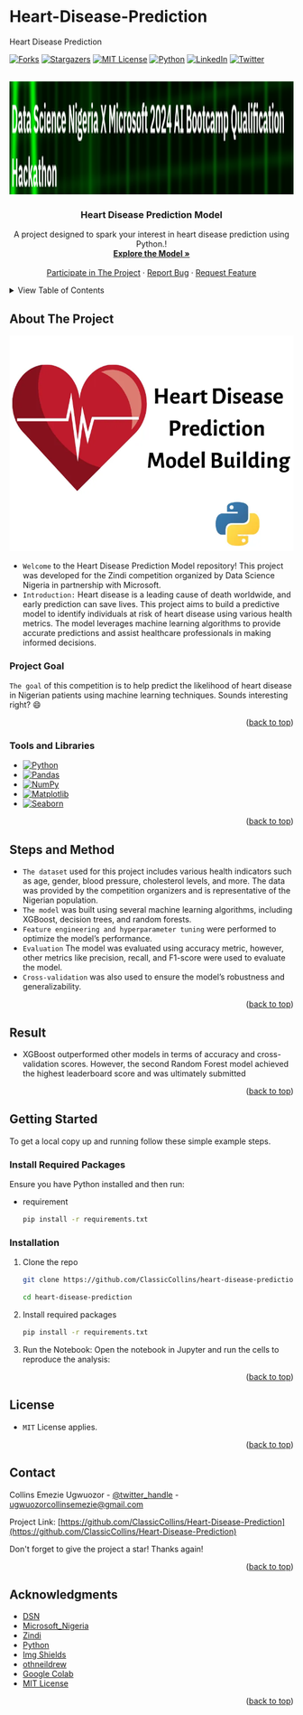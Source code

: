 # Heart-Disease-Prediction
Heart Disease Prediction
<!-- Improved compatibility of back to top link: See: https://github.com/ClassicCollins/heart-disease-prediction/back2top -->
<a id="readme-top"></a>
<!--
*** Thanks for checking out heart-disease-prediction project. 
*** Thanks for checking out my project!
-->



<!-- PROJECT SHIELDS -->
<!--
*** I'm using markdown "reference style" links for readability.
*** Reference links are enclosed in brackets [ ] instead of parentheses ( ).
*** See the bottom of this document for the declaration of the reference variables
*** for stars-url, forks-url, etc.
*** https://www.markdownguide.org/basic-syntax/#reference-style-links 
-->
[![Forks][forks-shield]][forks-url]
[![Stargazers][stars-shield]][stars-url]
[![MIT License][license-shield]][license-url]
[![Python][Python-logo]][Python-url]
[![LinkedIn][linkedin-shield]][linkedin-url]
[![Twitter][twitter-shield]][twitter-url]

<!-- PROJECT LOGO -->
<br />
<div align="center">
  <a href="https://github.com/ClassicCollins/heart-disease-prediction/blob/classic/image/logo.png">
    <img src="image/logo.png" alt="Logo" width="600" height="200">
  </a>

<h3 align="center">Heart Disease Prediction Model</h3>

  <p align="center">
    A project designed to spark your interest in heart disease prediction using Python.!
    <br />
    <a href="https://github.com/ClassicCollins/heart-disease-prediction"><strong>Explore the Model »</strong></a>
    <br />
    <br />
    <a href="https://zindi.africa/competitions/microsoft-x-data-science-nigeria-2024-ai-bootcamp-qualification-hackathon">Participate in The Project</a>
    ·
    <a href="https://github.com/ClassicCollins/heart-disease-prediction/blob/classic/.github/ISSUE_TEMPLATE/bug-report---.md">Report Bug</a>
    ·
    <a href="https://github.com/ClassicCollins/heart-disease-prediction/blob/classic/.github/ISSUE_TEMPLATE/feature-request-form---.md">Request Feature</a>
  </p>
</div>


<!-- TABLE OF CONTENTS -->
<details>
  <summary>View Table of Contents</summary>
  <ol>
    <li>
      <a href="#about-the-project">About The Project</a>
      <ul>
        <li><a href="#project-Goal">Project Goal</a></li>
        <li><a href="#tools-and-libraries">Tools and Libraries</a></li>
        <li><a href="#steps-and-method">Steps and Method</a></li>
        <li><a href="#results">Results</a></li>
      </ul>
    </li>
    <li>
      <a href="#getting-started">Getting Started</a>
      <ul>
        <li><a href="#Required-Packages">Required Packages</a></li>
        <li><a href="#installation">Installation</a></li>
      </ul>
    </li>
    <li><a href="#license">License</a></li>
    <li><a href="#contact">Contact</a></li>
    <li><a href="#acknowledgments">Acknowledgments</a></li>
  </ol>
</details>



<!-- ABOUT THE PROJECT -->
## About The Project

[![Product Name Screen Shot][product-screenshot]](https://zindi.africa/competitions/microsoft-x-data-science-nigeria-2024-ai-bootcamp-qualification-hackathon)

* `Welcome` to the Heart Disease Prediction Model repository! This project was developed for the Zindi competition organized by Data Science Nigeria in partnership with Microsoft.
* `Introduction:` Heart disease is a leading cause of death worldwide, and early prediction can save lives. This project aims to build a predictive model to identify individuals at risk of heart disease using various health metrics. The model leverages machine learning algorithms to provide accurate predictions and assist healthcare professionals in making informed decisions.

### Project Goal
`The goal` of this competition is to help predict the likelihood of heart disease in Nigerian patients using machine learning techniques.
Sounds interesting right? :smile:

<p align="right">(<a href="#readme-top">back to top</a>)</p>


### Tools and Libraries

* [![Python][Python-logo]][Python-url]
* [![Pandas][Pandas-logo]][Pandas-url]
* [![NumPy][NumPy-logo]][NumPy-url]
* [![Matplotlib][Matplotlib-logo]][Matplotlib-url]
* [![Seaborn][Seaborn-logo]][Seaborn-url]

<p align="right">(<a href="#readme-top">back to top</a>)</p>

<!-- STEPS and METHODOLOGY -->
## Steps and Method
* `The dataset` used for this project includes various health indicators such as age, gender, blood pressure, cholesterol levels, and more.
  The data was provided by the competition organizers and is representative of the Nigerian population.
* `The model` was built using several machine learning algorithms, including XGBoost, decision trees, and random forests. 
* `Feature engineering and hyperparameter tuning` were performed to optimize the model’s performance.
* `Evaluation` The model was evaluated using accuracy metric, however, other metrics like precision, recall, and F1-score were used to evaluate the model.
* `Cross-validation` was also used to ensure the model’s robustness and generalizability.

<p align="right">(<a href="#readme-top">back to top</a>)</p>

<!-- RESULTS -->
## Result
* XGBoost outperformed other models in terms of accuracy and cross-validation scores. 
  However, the second Random Forest model achieved the highest leaderboard score and was ultimately submitted

<p align="right">(<a href="#readme-top">back to top</a>)</p>

<!-- GETTING STARTED -->
## Getting Started

To get a local copy up and running follow these simple example steps.

### Install Required Packages

Ensure you have Python installed and then run:
* requirement
  ```sh
  pip install -r requirements.txt
  ```

### Installation

1. Clone the repo
   ```sh
   git clone https://github.com/ClassicCollins/heart-disease-prediction.git
   ```
   ```sh
   cd heart-disease-prediction
   ```
2. Install required packages
   ```sh
   pip install -r requirements.txt
   ```
3. Run the Notebook: Open the notebook in Jupyter and run the cells to reproduce the analysis:
<p align="right">(<a href="#readme-top">back to top</a>)</p>

<!-- LICENCE -->
## License
* `MIT` License applies.
  
<p align="right">(<a href="#readme-top">back to top</a>)</p>

<!-- CONTACT -->
## Contact

Collins Emezie Ugwuozor - [@twitter_handle](https://x.com/ClassicCollins2) - ugwuozorcollinsemezie@gmail.com

Project Link: [https://github.com/ClassicCollins/Heart-Disease-Prediction](https://github.com/ClassicCollins/Heart-Disease-Prediction)

Don't forget to give the project a star! Thanks again!

<p align="right">(<a href="#readme-top">back to top</a>)</p>



<!-- ACKNOWLEDGMENTS -->
## Acknowledgments

* [DSN](https://datasciencenigeria.org/ai-community-membership/)
* [Microsoft_Nigeria](https://www.microsoft.com/en-ng/contact.aspx)
* [Zindi](https://zindi.africa/)
* [Python](https://www.python.org)
* [Img Shields](https://shields.io)
* [othneildrew](https://github.com/othneildrew/Best-README-Template)
* [Google Colab](https://colab.research.google.com/)
* [MIT License](https://opensource.org/license/mit)

<p align="right">(<a href="#readme-top">back to top</a>)</p>


<!-- MARKDOWN LINKS & IMAGES -->
<!-- https://www.markdownguide.org/basic-syntax/#reference-style-links -->
[contributors-shield]: https://img.shields.io/github/contributors/ClassicCollins/heart-disease-prediction.svg?style=for-the-badge
[contributors-url]: https://github.com/ClassicCollins/heart-disease-prediction/contributors
[twitter-shield]: https://img.shields.io/badge/-Twitter-black.svg?style=for-the-badge&logo=x&colorB=555
[twitter-url]: https://x.com/ClassicCollins2
[traffic-shield]: https://img.shields.io/github/traffic/ClassicCollins/heart-disease-prediction.svg?style=for-the-badge
[traffic-url]: https://github.com/ClassicCollins/heart-disease-prediction/traffic
[forks-shield]: https://img.shields.io/github/forks/ClassicCollins/heart-disease-prediction.svg?style=for-the-badge
[forks-url]: https://github.com/ClassicCollins/heart-disease-prediction/forks
[stars-shield]: https://img.shields.io/github/stars/ClassicCollins/heart-disease-prediction.svg?style=for-the-badge
[stars-url]: https://github.com/ClassicCollins/portfolio-optimization/stargazers
[issues-shield]: https://img.shields.io/github/issues/ClassicCollins/heart-disease-prediction.svg?style=for-the-badge
[issues-url]: https://github.com/ClassicCollins/heart-disease-prediction/issues
[license-shield]: https://img.shields.io/github/license/ClassicCollins/heart-disease-prediction.svg?style=for-the-badge
[license-url]: https://github.com/ClassicCollins/heart-disease-prediction/blob/master/LICENSE.txt
[linkedin-shield]: https://img.shields.io/badge/-LinkedIn-white.svg?style=for-the-badge&logo=linkedin&colorB=blue
[linkedin-url]: https://linkedin.com/in/collins-ugwuozor
[product-screenshot]: image/screenshot.png
[Python-logo]: https://img.shields.io/badge/Python-20232A?style=for-the-badge&logo=python&logoColor=61DAFB
[Python-url]: https://www.python.org/
[Pandas-logo]: https://img.shields.io/badge/Pandas-20232A?style=for-the-badge&logo=pandas&logoColor=blue
[Pandas-url]: https://pandas.pydata.org/
[NumPy-logo]: https://img.shields.io/badge/Numppy-20232A?style=for-the-badge&logo=numpy&logoColor=61DAFB
[NumPy-url]: https://numpy.org/
[Matplotlib-logo]: https://img.shields.io/badge/Matplotlib-red?style=for-the-badge&logo=matplotlib&logoColor=0769AD
[Matplotlib-url]: https://matplotlib.org/ 
[Seaborn-logo]: https://img.shields.io/badge/Seaborn-20232A?style=for-the-badge&logo=seaborn&logoColor=61DAFB
[Seaborn-url]: https://seaborn.pydata.org/
